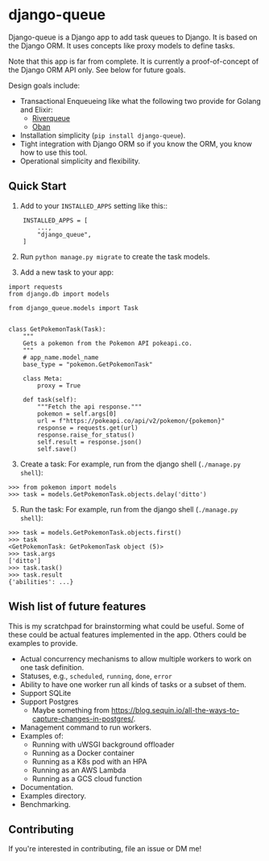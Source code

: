 django-queue
=====

Django-queue is a Django app to add task queues to Django. It is based on the Django ORM. It uses concepts like proxy models to define tasks.

Note that this app is far from complete. It is currently a proof-of-concept of the Django ORM API only. See below for future goals.

Design goals include:
- Transactional Enqueueing like what the following two provide for Golang and Elixir:
  - [Riverqueue](https://news.ycombinator.com/item?id=38349716)
  - [Oban](https://github.com/sorentwo/oban)
- Installation simplicity (`pip install django-queue`).
- Tight integration with Django ORM so if you know the ORM, you know how to use this tool.
- Operational simplicity and flexibility.

## Quick Start

1. Add to your `INSTALLED_APPS` setting like this::
```python3
    INSTALLED_APPS = [
        ...,
        "django_queue",
    ]
```

2. Run ``python manage.py migrate`` to create the task models.

3. Add a new task to your app:
```python3
import requests
from django.db import models

from django_queue.models import Task


class GetPokemonTask(Task):
    """
    Gets a pokemon from the Pokemon API pokeapi.co.
    """
    # app_name.model_name
    base_type = "pokemon.GetPokemonTask"

    class Meta:
        proxy = True

    def task(self):
        """Fetch the api response."""
        pokemon = self.args[0]
        url = f"https://pokeapi.co/api/v2/pokemon/{pokemon}"
        response = requests.get(url)
        response.raise_for_status()
        self.result = response.json()
        self.save()

```
3. Create a task:
For example, run from the django shell (`./manage.py shell`):
```python3
>>> from pokemon import models
>>> task = models.GetPokemonTask.objects.delay('ditto')
```
5. Run the task:
For example, run from the django shell (`./manage.py shell`):
```python3
>>> task = models.GetPokemonTask.objects.first()
>>> task
<GetPokemonTask: GetPokemonTask object (5)>
>>> task.args
['ditto']
>>> task.task()
>>> task.result
{'abilities': ...}
```

## Wish list of future features
This is my scratchpad for brainstorming what could be useful. Some of these could be actual features implemented in the app. Others could be examples to provide.

- Actual concurrency mechanisms to allow multiple workers to work on one task definition.
- Statuses, e.g., `scheduled`, `running`, `done`, `error`
- Ability to have one worker run all kinds of tasks or a subset of them.
- Support SQLite
- Support Postgres
  - Maybe something from https://blog.sequin.io/all-the-ways-to-capture-changes-in-postgres/.
- Management command to run workers.
- Examples of:
  - Running with uWSGI background offloader
  - Running as a Docker container
  - Running as a K8s pod with an HPA
  - Running as an AWS Lambda
  - Running as a GCS cloud function
- Documentation.
- Examples directory.
- Benchmarking.

## Contributing
If you're interested in contributing, file an issue or DM me!
